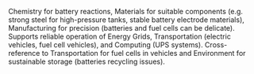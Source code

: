 Chemistry for battery reactions, Materials for suitable components (e.g. strong steel for high-pressure tanks, stable battery electrode materials), Manufacturing for precision (batteries and fuel cells can be delicate). Supports reliable operation of Energy Grids, Transportation (electric vehicles, fuel cell vehicles), and Computing (UPS systems). Cross-reference to Transportation for fuel cells in vehicles and Environment for sustainable storage (batteries recycling issues).